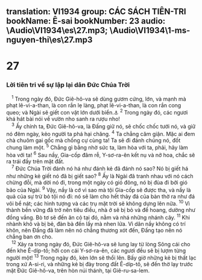 translation: VI1934
group: CÁC SÁCH TIÊN-TRI
bookName: Ê-sai 
bookNumber: 23
audio: \Audio\VI1934\es\27.mp3; \Audio\VI1934\1-ms-nguyen-thi\es\27.mp3
-------

<div class="title"><h1>27</h1><h3>Lời tiên tri về sự lập lại dân Đức Chúa Trời</h3></div>
<span class="verse es_27_1"> <sup>1</sup> Trong ngày đó, Đức Giê-hô-va sẽ dùng gươm cứng, lớn, và mạnh mà phạt lê-vi-a-than, là con rắn lẹ làng, phạt lê-vi-a-than, là con rắn cong queo; và Ngài sẽ giết con vật lớn dưới biển.<a data-toggle="tooltip" data-placement="bottom" title="Giop 41:1; Thi 74:14; 104:26">⚓</a></span>
<span class="verse es_27_2"><sup>2</sup> Trong ngày đó, các ngươi khá hát bài nói về vườn nho sanh ra rượu nho! <br/></span>
<span class="verse es_27_3"> <sup>3</sup> Ấy chính ta, Đức Giê-hô-va, là Đấng giữ nó, sẽ chốc chốc tưới nó, và giữ nó đêm ngày, kẻo người ta phá hại chăng. </span>
<span class="verse es_27_4"><sup>4</sup> Ta chẳng căm giận. Mặc ai đem chà chuôm gai gốc mà chống cự cùng ta! Ta sẽ đi đánh chúng nó, đốt chung làm một. </span>
<span class="verse es_27_5"><sup>5</sup> Chẳng gì bằng nhờ sức ta, làm hòa với ta, phải, hãy làm hòa với ta! </span>
<span class="verse es_27_6"><sup>6</sup> Sau nầy, Gia-cốp đâm rễ, Y-sơ-ra-ên kết nụ và nở hoa, chắc sẽ ra trái đầy trên mặt đất. <br/></span>
<span class="verse es_27_7"> <sup>7</sup> Đức Chúa Trời đánh nó há như đánh kẻ đã đánh nó sao? Nó bị giết há như những kẻ giết nó đã bị giết sao? </span>
<span class="verse es_27_8"><sup>8</sup> Ấy là Ngài đã tranh nhau với nó cách chừng đỗi, mà dời nó đi, trong một ngày có gió đông, nó bị đùa đi bởi gió bão của Ngài. </span>
<span class="verse es_27_9"><sup>9</sup> Vậy, nầy là cớ vì sao mà tội Gia-cốp sẽ được tha, và nầy là quả của sự trừ bỏ tội nó đi: nó sẽ làm cho hết thảy đá của bàn thờ ra như đá vôi bể nát; các hình tượng và các trụ mặt trời sẽ không dựng lên nữa. </span>
<span class="verse es_27_10"><sup>10</sup> Vì thành bền vững đã trở nên tiêu điều, nhà ở sẽ bị bỏ và để hoang, dường như đồng vắng. Bò tơ sẽ đến ăn cỏ tại đó, nằm và nhá những nhánh cây. </span>
<span class="verse es_27_11"><sup>11</sup> Khi nhành khô và bị bẻ, đàn bà đến lấy mà nhen lửa. Vì dân nầy không có trí khôn, nên Đấng đã làm nên nó chẳng thương xót đến, Đấng tạo nên nó chẳng ban ơn cho. <br/></span>
<span class="verse es_27_12"> <sup>12</sup> Xảy ra trong ngày đó, Đức Giê-hô-va sẽ lung lay từ lòng Sông cái cho đến khe Ê-díp-tô; hỡi con cái Y-sơ-ra-ên, các ngươi đều sẽ bị lượm từng người một! </span>
<span class="verse es_27_13"><sup>13</sup> Trong ngày đó, kèn lớn sẽ thổi lên. Bấy giờ những kẻ bị thất lạc trong xứ A-si-ri, và những kẻ bị đày trong đất Ê-díp-tô, sẽ đến thờ lạy trước mặt Đức Giê-hô-va, trên hòn núi thánh, tại Giê-ru-sa-lem. <br/></span>
